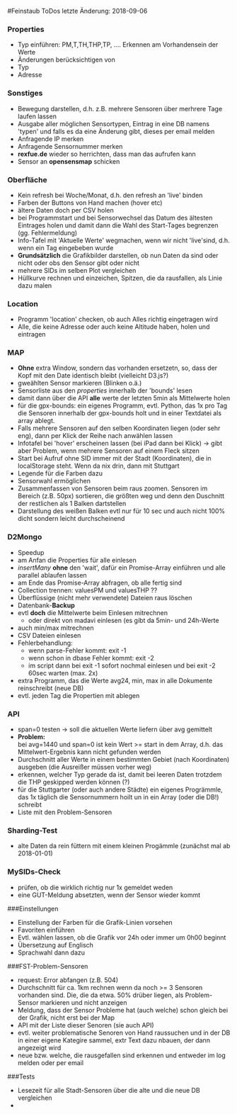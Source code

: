 #Feinstaub ToDos
letzte Änderung: 2018-09-06

### Properties
* Typ einführen: PM,T,TH,THP,TP, .... Erkennen am Vorhandensein der Werte
* Änderungen berücksichtigen von
 * Typ
 * Adresse

### Sonstiges
* Bewegung darstellen, d.h. z.B. mehrere Sensoren über merhrere Tage laufen lassen
* Ausgabe aller möglichen Sensortypen, Eintrag in eine DB namens 'typen' und falls es da eine Änderung gibt, dieses per email melden
* Anfragende IP merken
* Anfragende Sensornummer merken
* **rexfue.de** wieder so herrichten, dass man das aufrufen kann
* Sensor an **opensensmap** schicken


 
### Oberfläche
* Kein refresh bei Woche/Monat, d.h. den refresh an 'live' binden
* Farben der Buttons von Hand machen (hover etc)
* ältere Daten doch per CSV holen
* bei Programmstart und bei Sensorwechsel das Datum des ältesten Eintrages holen und damit dann die Wahl des Start-Tages begrenzen (gg. Fehlermeldung)
* Info-Tafel mit 'Aktuelle Werte' wegmachen, wenn wir nicht 'live'sind, d.h. wenn ein Tag eingebeben wurde
* **Grundsätzlich** die Grafikbilder darstellen, ob nun Daten da sind oder nicht oder obs den Sensor gibt oder nicht
* mehrere SIDs im selben Plot vergleichen
* Hüllkurve rechnen und einzeichen, Spitzen, die da rausfallen, als Linie dazu malen

### Location
* Programm 'location' checken, ob auch Alles richtig eingetragen wird
* Alle, die keine Adresse oder auch keine Altitude haben, holen und eintragen


### MAP
* **Ohne** extra Window, sondern das vorhanden ersetzetn, so, dass der Kopf mit den Date identisch bleibt (vielleicht D3.js?)
* gweählten Sensor markieren (Blinken o.ä.)
* Sensorliste aus den *properties* innerhalb der 'bounds' lesen
 * damit dann über die API **alle** werte der letzten 5min als Mittelwerte holen
* für die gpx-bounds: ein eigenes Programm, evtl. Python, das 1x pro Tag die Sensoren innerhalb der gpx-bounds holt und in einer Textdatei als array ablegt. 
* Falls mehrere Sensoren auf den selben Koordinaten liegen (oder sehr eng), dann per Klick der Reihe nach anwählen lassen
* Infotafel bei 'hover' erscheinen lassen (bei iPad dann bei Klick) -> gibt aber Problem, wenn mehrere Sensoren auf einem Fleck sitzen
* Start bei Aufruf ohne SID immer mit der Stadt (Koordinaten), die in localStorage steht. Wenn da nix drin, dann mit Stuttgart
* Legende für die Farben dazu
* Sensorwahl ermöglichen
* Zusammenfassen von Sensoren beim raus zoomen. Sensoren im Bereich (z.B. 50px) sortieren, die größten weg und denn den Duschnitt der restlichen als 1 Balken dartstellen
* Darstellung des weißen Balken evtl nur für 10 sec und auch nicht 100% dicht sondern leicht durchscheinend

### D2Mongo
* Speedup
 * am Anfan die Properties für alle einlesen
 * *insertMany* **ohne** den 'wait', dafür ein Promise-Array einführen und alle parallel ablaufen lassen
 * am Ende das Promise-Array abfragen, ob alle fertig sind  
 * Collection trennen: valuesPM und valuesTHP ??
* Überflüssige (nicht mehr verwendete) Dateien raus löschen
* Datenbank-**Backup** 
* evtl **doch** die Mittelwerte beim Einlesen mitrechnen
	* oder direkt von madavi einlesen (es gibt da 5min- und 24h-Werte
* auch min/max mitrechnen
* CSV Dateien einlesen 
* Fehlerbehandlung:
	* wenn parse-Fehler kommt: exit -1
	* wenn schon in dbase Fehler kommt: exit -2
	* im script dann bei exit -1 sofort nochmal einlesen und bei exit -2 60sec warten (max. 2x) 
* extra Programm, das die Werte avg24, min, max in alle Dokumente reinschreibt (neue DB)
* evtl. jeden Tag die Propertien mit ablegen
 
### API
* span=0 testen -> soll die aktuellen Werte liefern über avg gemittelt 
* **Problem:**  
bei avg=1440 und span=0 ist kein Wert >= start in dem Array, d.h. das Mittelwert-Ergebnis kann nicht gefunden werden
* Durchschnitt aller Werte in einem bestimmten Gebiet (nach Koordinaten) ausgeben (die Ausreißer müssen vorher weg)
* erkennen, welcher Typ gerade da ist, damit bei leeren Daten trotzdem die THP geskipped werden können (?)
* für die Stuttgarter (oder auch andere Städte) ein eigenes Progrämmle, das 1x täglich die Sensornummern hoilt un in ein Array (oder die DB!) schreibt
* Liste mit den Problem-Sensoren

### Sharding-Test
* alte Daten da rein füttern mit einem kleinen Progämmle (zunächst mal ab 2018-01-01)


### MySIDs-Check
* prüfen, ob die wirklich richtig nur 1x gemeldet weden
* eine GUT-Meldung absetzten, wenn der Sensor wieder kommt


###Einstellungen
* Einstellung der Farben für die Grafik-Linien vorsehen
* Favoriten einführen
* Evtl. wählen lassen, ob die Grafik vor 24h oder immer um 0h00 beginnt
* Übersetzung auf Englisch
* Sprachwahl dann dazu

###FST-Problem-Sensoren
* request: Error abfangen (z.B. 504)
* Durchschnitt für ca. 1km rechnen wenn da noch >= 3 Sensoren vorhanden sind. Die, die da etwa. 50% drüber liegen, als Problem-Sensor markieren und nicht anzeigen
* Meldung, dass der Sensor Probleme hat (auch welche) schon gleich bei der Grafik, nicht erst bei der Map
* API mit der Liste dieser Senoren (sie auch API)
* evtl. weiter problematische Senoren von Hand raussuchen und in der DB in einer eigene Kategire sammel, extr Text dazu nbauen, der dann angezeigt wird
* neue bzw. welche, die rausgefallen sind erkennen und entweder im log melden oder per email

###Tests
* Lesezeit für alle Stadt-Sensoren über die alte und die neue DB vergleichen
* 